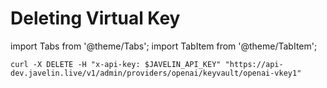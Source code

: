 # Deleting Virtual Key
import Tabs from '@theme/Tabs';
import TabItem from '@theme/TabItem';

<Tabs>
<TabItem value="shell" label="curl">

```shell
curl -X DELETE -H "x-api-key: $JAVELIN_API_KEY" "https://api-dev.javelin.live/v1/admin/providers/openai/keyvault/openai-vkey1"  
```

</TabItem>

<!--

<TabItem value="py" label="Python">

```py
from javelin_sdk import (
    JavelinClient,
    Secret
)
import os
 
# Retrieve environment variables
javelin_api_key = os.getenv('JAVELIN_API_KEY')

# create javelin client
client = JavelinClient(base_url="https://api.javelin.live",
                       javelin_api_key=javelin_api_key,
)

# secret name to delete is "openai-vkey1"
secret_name = "openai-vkey1"

# delete the secret, for async use `await client.adelete_secret(secret_name)`
client.delete_secret(secret_name) 

```

</TabItem>

-->

</Tabs>
